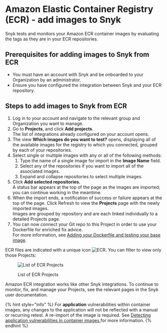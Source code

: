 # Amazon Elastic Container Registry (ECR) - add images to Snyk

Snyk tests and monitors your Amazon ECR container images by evaluating the tags as they are in your ECR repositories.

## **Prerequisites for adding images to Snyk from ECR**

* You must have an account with Snyk and be onboarded to your Organization by an administrator.
* Ensure you have configured the integration between Snyk and your ECR repository.

## **Steps to add images to Snyk from ECR**

1. Log in to your account and navigate to the relevant group and Organization you want to manage.
2. Go to **Projects**, and click **Add projects**.\
   The list of integrations already configured on your account opens.
3. The view **Which images do you want to test?** opens, displaying all of the available images for the registry to which you connected, grouped by each of your repositories.
4. Select single or multiple images with any or all of the following methods:
   1. Type the name of a single image for import in the **Image Name** field.
   2. Select any of the repositories if you want to import all of the associated images.
   3. Expand and collapse repositories to select multiple images.
5. Click **Add selected repositories.**\
   A status bar appears at the top of the page as the images are imported; you can continue working in the meantime.
6. When the import ends, a notification of success or failure appears at the top of the page. Click Refresh to view the **Projects** page with the newly imported images.\
   Images are grouped by repository and are each linked individually to a detailed Projects page.
7. You can now connect your Git repo to this Project in order to use your Dockerfile for enriched fix advice.\
   For more information, see [Adding your Dockerfile and testing your base image](../../scan-your-dockerfile/adding-your-dockerfile-and-testing-your-base-image.md).

ECR files are indicated with a unique icon ![ECR](../../../.gitbook/assets/uuid-31aa2b29-8686-5389-b5fc-1d3bd1176f9c-en.png). You can filter to view only those Projects:

<figure><img src="../../../.gitbook/assets/uuid-439e3f37-6e4f-0ffa-0c3c-63c56b45ba5a-en.png" alt="List of ECR Projects"><figcaption><p>List of ECR Projects</p></figcaption></figure>

Amazon ECR integration works like other Snyk integrations. To continue to monitor, fix, and manage your Projects, see the relevant pages in the Snyk user documentation.

{% hint style="info" %}
For **application** vulnerabilities within container images, any changes to the application will not be reflected with a manual or recurring retest. A re-import of the image is required. See [Detecting application vulnerabilities in container images ](../../../scan-applications/snyk-container/use-snyk-container/detect-application-vulnerabilities-in-container-images.md)for more information.
{% endhint %}
